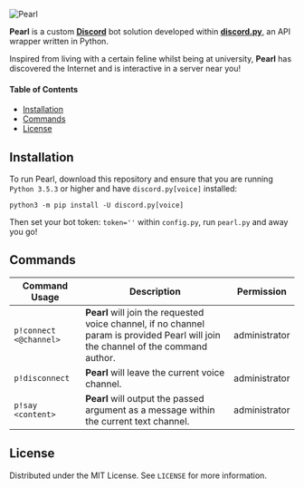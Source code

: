 ![Pearl](https://user-images.githubusercontent.com/78688623/160734480-1241d33f-7bd2-422c-b6b0-789eb8693da5.png)

**Pearl** is a custom [**Discord**](https://discord.com/) bot solution developed within [**discord.py**](https://github.com/Rapptz/discord.py), an API wrapper written in Python.

Inspired from living with a certain feline whilst being at university, **Pearl** has discovered the Internet and is interactive in a server near you!

#### Table of Contents
* [Installation](#installation)
* [Commands](#commands)
* [License](#license)

## Installation

To run Pearl, download this repository and ensure that you are running `Python 3.5.3` or higher and have `discord.py[voice]` installed:

`python3 -m pip install -U discord.py[voice]`

Then set your bot token: `token=''` within `config.py`, run `pearl.py` and away you go!

## Commands

| Command Usage | Description | Permission |
| ------- | ----------- | ----------- |
| `p!connect <@channel>` | **Pearl** will join the requested voice channel, if no channel param is provided Pearl will join the channel of the command author. | administrator |
| `p!disconnect` | **Pearl** will leave the current voice channel. | administrator |
| `p!say <content>` | **Pearl** will output the passed argument as a message within the current text channel. | administrator |

## License

Distributed under the MIT License. See `LICENSE` for more information.